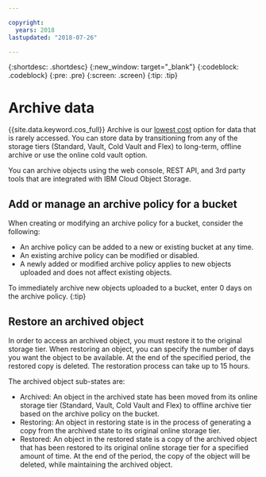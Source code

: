 ```yaml
---

copyright:
  years: 2018
lastupdated: "2018-07-26"

---
```

{:shortdesc: .shortdesc}
{:new_window: target="_blank"}
{:codeblock: .codeblock}
{:pre: .pre}
{:screen: .screen}
{:tip: .tip}


# Archive data

{{site.data.keyword.cos_full}} Archive is our [lowest cost](
https://www.ibm.com/cloud-computing/bluemix/pricing-object-storage) option for data that is rarely accessed. You can store data by transitioning from any of the storage tiers (Standard, Vault, Cold Vault and Flex) to long-term, offline archive or use the online cold vault option. 

You can archive objects using the web console, REST API, and 3rd party tools that are integrated with IBM Cloud Object Storage. 

## Add or manage an archive policy for a bucket

When creating or modifying an archive policy for a bucket, consider the following:

* An archive policy can be added to a new or existing bucket at any time. 
* An existing archive policy can be modified or disabled. 
* A newly added or modified archive policy applies to new objects uploaded and does not affect existing objects.

To immediately archive new objects uploaded to a bucket, enter 0 days on the archive policy.
{:tip}

## Restore an archived object

In order to access an archived object, you must restore it to the original storage tier. When restoring an object, you can specify the number of days you want the object to be available. At the end of the specified period, the restored copy is deleted. The restoration process can take up to 15 hours.

The archived object sub-states are:

* Archived: An object in the archived state has been moved from its online storage tier (Standard, Vault, Cold Vault and Flex) to offline archive tier based on the archive policy on the bucket.
* Restoring: An object in restoring state is in the process of generating a copy from the archived state to its original online storage tier.
* Restored: An object in the restored state is a copy of the archived object that has been restored to its original online storage tier for a specified amount of time. At the end of the period, the copy of the object will be deleted, while maintaining the archived object.
